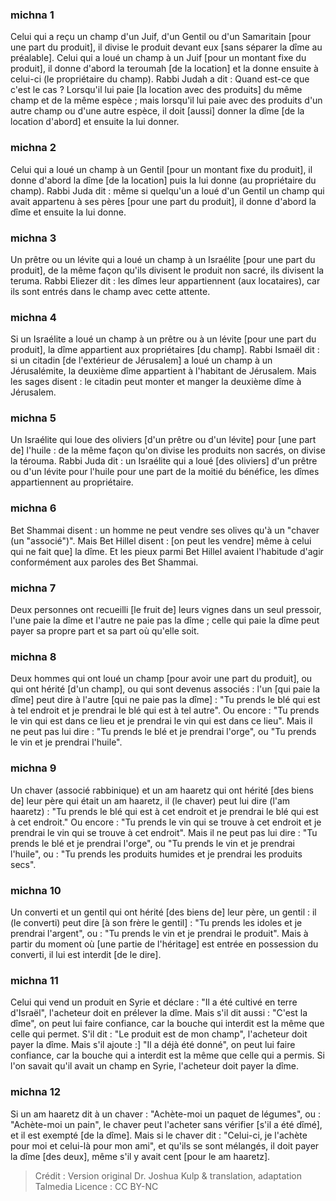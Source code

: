 
### michna 1
Celui qui a reçu un champ d'un Juif, d'un Gentil ou d'un Samaritain [pour une part du produit], il divise le produit devant eux [sans séparer la dîme au préalable]. Celui qui a loué un champ à un Juif [pour un montant fixe du produit], il donne d'abord la teroumah [de la location] et la donne ensuite à celui-ci (le propriétaire du champ). Rabbi Judah a dit : Quand est-ce que c'est le cas ? Lorsqu'il lui paie [la location avec des produits] du même champ et de la même espèce ; mais lorsqu'il lui paie avec des produits d'un autre champ ou d'une autre espèce, il doit [aussi] donner la dîme [de la location d'abord] et ensuite la lui donner.

### michna 2
Celui qui a loué un champ à un Gentil [pour un montant fixe du produit], il donne d'abord la dîme [de la location] puis la lui donne (au propriétaire du champ). Rabbi Juda dit : même si quelqu'un a loué d'un Gentil un champ qui avait appartenu à ses pères [pour une part du produit], il donne d'abord la dîme et ensuite la lui donne.

### michna 3
Un prêtre ou un lévite qui a loué un champ à un Israélite [pour une part du produit], de la même façon qu'ils divisent le produit non sacré, ils divisent la teruma. Rabbi Eliezer dit : les dîmes leur appartiennent (aux locataires), car ils sont entrés dans le champ avec cette attente.

### michna 4
Si un Israélite a loué un champ à un prêtre ou à un lévite [pour une part du produit], la dîme appartient aux propriétaires [du champ]. Rabbi Ismaël dit : si un citadin [de l'extérieur de Jérusalem] a loué un champ à un Jérusalémite, la deuxième dîme appartient à l'habitant de Jérusalem. Mais les sages disent : le citadin peut monter et manger la deuxième dîme à Jérusalem.

### michna 5
Un Israélite qui loue des oliviers [d'un prêtre ou d'un lévite] pour [une part de] l'huile : de la même façon qu'on divise les produits non sacrés, on divise la térouma. Rabbi Juda dit : un Israélite qui a loué [des oliviers] d'un prêtre ou d'un lévite pour l'huile pour une part de la moitié du bénéfice, les dîmes appartiennent au propriétaire.

### michna 6
Bet Shammai disent : un homme ne peut vendre ses olives qu'à un "chaver (un "associé")". Mais Bet Hillel disent : [on peut les vendre] même à celui qui ne fait que] la dîme. Et les pieux parmi Bet Hillel avaient l'habitude d'agir conformément aux paroles des Bet Shammai.

### michna 7
Deux personnes ont recueilli [le fruit de] leurs vignes dans un seul pressoir, l'une paie la dîme et l'autre ne paie pas la dîme ; celle qui paie la dîme peut payer sa propre part et sa part où qu'elle soit.

### michna 8
Deux hommes qui ont loué un champ [pour avoir une part du produit], ou qui ont hérité [d'un champ], ou qui sont devenus associés : l'un [qui paie la dîme] peut dire à l'autre [qui ne paie pas la dîme] : "Tu prends le blé qui est à tel endroit et je prendrai le blé qui est à tel autre". Ou encore : "Tu prends le vin qui est dans ce lieu et je prendrai le vin qui est dans ce lieu". Mais il ne peut pas lui dire : "Tu prends le blé et je prendrai l'orge", ou "Tu prends le vin et je prendrai l'huile".

### michna 9
Un chaver (associé rabbinique) et un am haaretz qui ont hérité [des biens de] leur père qui était un am haaretz, il (le chaver) peut lui dire (l'am haaretz) : "Tu prends le blé qui est à cet endroit et je prendrai le blé qui est à cet endroit." Ou encore : "Tu prends le vin qui se trouve à cet endroit et je prendrai le vin qui se trouve à cet endroit". Mais il ne peut pas lui dire : "Tu prends le blé et je prendrai l'orge", ou "Tu prends le vin et je prendrai l'huile", ou : "Tu prends les produits humides et je prendrai les produits secs".

### michna 10
Un converti et un gentil qui ont hérité [des biens de] leur père, un gentil : il (le converti) peut dire [à son frère le gentil] : "Tu prends les idoles et je prendrai l'argent", ou : "Tu prends le vin et je prendrai le produit". Mais à partir du moment où [une partie de l'héritage] est entrée en possession du converti, il lui est interdit [de le dire].

### michna 11
Celui qui vend un produit en Syrie et déclare : "Il a été cultivé en terre d'Israël", l'acheteur doit en prélever la dîme. Mais s'il dit aussi : "C'est la dîme", on peut lui faire confiance, car la bouche qui interdit est la même que celle qui permet. S'il dit : "Le produit est de mon champ", l'acheteur doit payer la dîme. Mais s'il ajoute :] "Il a déjà été donné", on peut lui faire confiance, car la bouche qui a interdit est la même que celle qui a permis. Si l'on savait qu'il avait un champ en Syrie, l'acheteur doit payer la dîme.

### michna 12
Si un am haaretz dit à un chaver : "Achète-moi un paquet de légumes", ou : "Achète-moi un pain", le chaver peut l'acheter sans vérifier [s'il a été dîmé], et il est exempté [de la dîme]. Mais si le chaver dit : "Celui-ci, je l'achète pour moi et celui-là pour mon ami", et qu'ils se sont mélangés, il doit payer la dîme [des deux], même s'il y avait cent [pour le am haaretz].

>Crédit : Version original Dr. Joshua Kulp & translation, adaptation Talmedia
>Licence : CC BY-NC
